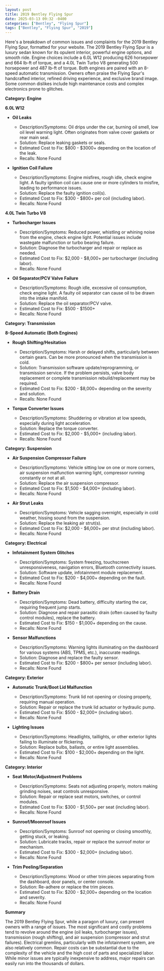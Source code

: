 ```yaml
---
layout: post
title: 2019 Bentley Flying Spur
date: 2025-03-13 09:32 -0400
categories: ["Bentley", "Flying Spur"]
tags: ["Bentley", "Flying Spur", "2019"]
---
```

Here's a breakdown of common issues and complaints for the 2019 Bentley Flying Spur, formatted for your website. The 2019 Bentley Flying Spur is a luxury sedan known for its opulent interior, powerful engine options, and smooth ride. Engine choices include a 6.0L W12 producing 626 horsepower and 664 lb-ft of torque, and a 4.0L Twin Turbo V8 generating 500 horsepower and 487 lb-ft of torque. Both engines are paired with an 8-speed automatic transmission. Owners often praise the Flying Spur's handcrafted interior, refined driving experience, and exclusive brand image. Some common dislikes include high maintenance costs and complex electronics prone to glitches.

**Category: Engine**

**6.0L W12**

*   **Oil Leaks**
    *   Description/Symptoms: Oil drips under the car, burning oil smell, low oil level warning light. Often originates from valve cover gaskets or rear main seal.
    *   Solution: Replace leaking gaskets or seals.
    *   Estimated Cost to Fix: $800 - $3000+ depending on the location of the leak.
    *   Recalls: None Found

*   **Ignition Coil Failure**
    *   Description/Symptoms: Engine misfires, rough idle, check engine light. A faulty ignition coil can cause one or more cylinders to misfire, leading to performance issues.
    *   Solution: Replace the faulty ignition coil(s).
    *   Estimated Cost to Fix: $300 - $800+ per coil (including labor).
    *   Recalls: None Found

**4.0L Twin Turbo V8**

*   **Turbocharger Issues**
    *   Description/Symptoms: Reduced power, whistling or whining noise from the engine, check engine light. Potential issues include wastegate malfunction or turbo bearing failure.
    *   Solution: Diagnose the turbocharger and repair or replace as needed.
    *   Estimated Cost to Fix: $2,000 - $8,000+ per turbocharger (including labor).
    *   Recalls: None Found

*   **Oil Separator/PCV Valve Failure**
    *   Description/Symptoms: Rough idle, excessive oil consumption, check engine light. A faulty oil separator can cause oil to be drawn into the intake manifold.
    *   Solution: Replace the oil separator/PCV valve.
    *   Estimated Cost to Fix: $500 - $1500+
    *   Recalls: None Found

**Category: Transmission**

**8-Speed Automatic (Both Engines)**

*   **Rough Shifting/Hesitation**
    *   Description/Symptoms: Harsh or delayed shifts, particularly between certain gears. Can be more pronounced when the transmission is cold.
    *   Solution: Transmission software update/reprogramming, or transmission service. If the problem persists, valve body replacement or complete transmission rebuild/replacement may be required.
    *   Estimated Cost to Fix: $200 - $8,000+ depending on the severity and solution.
    *   Recalls: None Found

*   **Torque Converter Issues**
    *   Description/Symptoms: Shuddering or vibration at low speeds, especially during light acceleration.
    *   Solution: Replace the torque converter.
    *   Estimated Cost to Fix: $2,000 - $5,000+ (including labor).
    *   Recalls: None Found

**Category: Suspension**

*   **Air Suspension Compressor Failure**
    *   Description/Symptoms: Vehicle sitting low on one or more corners, air suspension malfunction warning light, compressor running constantly or not at all.
    *   Solution: Replace the air suspension compressor.
    *   Estimated Cost to Fix: $1,500 - $4,000+ (including labor).
    *   Recalls: None Found

*   **Air Strut Leaks**
    *   Description/Symptoms: Vehicle sagging overnight, especially in cold weather, hissing sound from the suspension.
    *   Solution: Replace the leaking air strut(s).
    *   Estimated Cost to Fix: $2,000 - $6,000+ per strut (including labor).
    *   Recalls: None Found

**Category: Electrical**

*   **Infotainment System Glitches**
    *   Description/Symptoms: System freezing, touchscreen unresponsiveness, navigation errors, Bluetooth connectivity issues.
    *   Solution: Software update, infotainment module replacement.
    *   Estimated Cost to Fix: $200 - $4,000+ depending on the fault.
    *   Recalls: None Found

*   **Battery Drain**
    *   Description/Symptoms: Dead battery, difficulty starting the car, requiring frequent jump starts.
    *   Solution: Diagnose and repair parasitic drain (often caused by faulty control modules), replace the battery.
    *   Estimated Cost to Fix: $150 - $1,000+ depending on the cause.
    *   Recalls: None Found

*   **Sensor Malfunctions**
    *   Description/Symptoms: Warning lights illuminating on the dashboard for various systems (ABS, TPMS, etc.), inaccurate readings.
    *   Solution: Diagnose and replace the faulty sensor.
    *   Estimated Cost to Fix: $200 - $800+ per sensor (including labor).
    *   Recalls: None Found

**Category: Exterior**

*   **Automatic Trunk/Boot Lid Malfunction**
    *   Description/Symptoms: Trunk lid not opening or closing properly, requiring manual operation.
    *   Solution: Repair or replace the trunk lid actuator or hydraulic pump.
    *   Estimated Cost to Fix: $500 - $2,000+ (including labor).
    *   Recalls: None Found

*   **Lighting Issues**
    *   Description/Symptoms: Headlights, taillights, or other exterior lights failing to illuminate or flickering.
    *   Solution: Replace bulbs, ballasts, or entire light assemblies.
    *   Estimated Cost to Fix: $100 - $2,000+ depending on the light.
    *   Recalls: None Found

**Category: Interior**

*   **Seat Motor/Adjustment Problems**
    *   Description/Symptoms: Seats not adjusting properly, motors making grinding noises, seat controls unresponsive.
    *   Solution: Repair or replace seat motors, switches, or control modules.
    *   Estimated Cost to Fix: $300 - $1,500+ per seat (including labor).
    *   Recalls: None Found

*   **Sunroof/Moonroof Issues**
    *   Description/Symptoms: Sunroof not opening or closing smoothly, getting stuck, or leaking.
    *   Solution: Lubricate tracks, repair or replace the sunroof motor or mechanism.
    *   Estimated Cost to Fix: $300 - $2,000+ (including labor).
    *   Recalls: None Found

*   **Trim Peeling/Separation**
    *   Description/Symptoms: Wood or other trim pieces separating from the dashboard, door panels, or center console.
    *   Solution: Re-adhere or replace the trim pieces.
    *   Estimated Cost to Fix: $200 - $2,000+ depending on the location and severity.
    *   Recalls: None Found

**Summary**

The 2019 Bentley Flying Spur, while a paragon of luxury, can present owners with a range of issues. The most significant and costly problems tend to revolve around the engine (oil leaks, turbocharger issues), transmission (rough shifting), and air suspension (compressor and strut failures). Electrical gremlins, particularly with the infotainment system, are also relatively common. Repair costs can be substantial due to the complexity of the vehicle and the high cost of parts and specialized labor. While minor issues are typically inexpensive to address, major repairs can easily run into the thousands of dollars.

